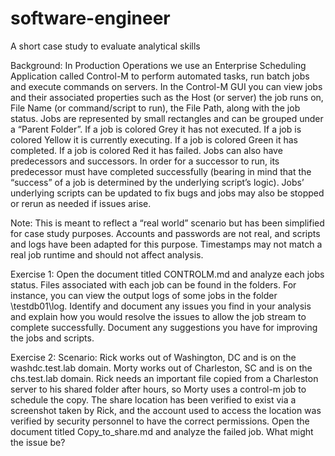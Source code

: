 # software-engineer
A short case study to evaluate analytical skills

Background:
In Production Operations we use an Enterprise Scheduling Application called Control-M to perform automated tasks, run batch jobs and execute commands on servers. In the Control-M GUI you can view jobs and their associated properties such as the Host (or server) the job runs on, File Name (or command/script to run), the File Path, along with the job status. Jobs are represented by small rectangles and can be grouped under a “Parent Folder”. If a job is colored Grey it has not executed. If a job is colored Yellow it is currently executing. If a job is colored Green it has completed. If a job is colored Red it has failed. Jobs can also have predecessors and successors. In order for a successor to run, its predecessor must have completed successfully (bearing in mind that the “success” of a job is determined by the underlying script’s logic). Jobs’ underlying scripts can be updated to fix bugs and jobs may also be stopped or rerun as needed if issues arise.

Note: This is meant to reflect a “real world” scenario but has been simplified for case study purposes. Accounts and passwords are not real, and scripts and logs have been adapted for this purpose. Timestamps may not match a real job runtime and should not affect analysis.

Exercise 1:
Open the document titled CONTROLM.md and analyze each jobs status. Files associated with each job can be found in the folders. For instance, you can view the output logs of some jobs in the folder \testdb01\log. 
Identify and document any issues you find in your analysis and explain how you would resolve the issues to allow the job stream to complete successfully. 
Document any suggestions you have for improving the jobs and scripts. 

Exercise 2:
Scenario: Rick works out of Washington, DC and is on the washdc.test.lab domain. Morty works out of Charleston, SC and is on the chs.test.lab domain. Rick needs an important file copied from a Charleston server to his shared folder after hours, so Morty uses a control-m job to schedule the copy. The share location has been verified to exist via a screenshot taken by Rick, and the account used to access the location was verified by security personnel to have the correct permissions.
Open the document titled Copy_to_share.md and analyze the failed job. What might the issue be?
